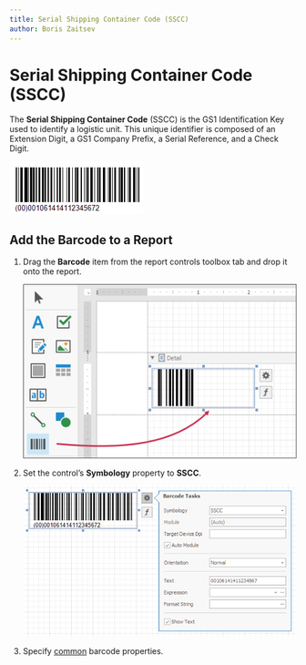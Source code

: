```yaml
---
title: Serial Shipping Container Code (SSCC)
author: Boris Zaitsev
---
```

# Serial Shipping Container Code (SSCC)

The **Serial Shipping Container Code** (SSCC) is the GS1 Identification Key used to identify a logistic unit.
This unique identifier is composed of an Extension Digit, a GS1 Company Prefix, a Serial Reference, and a Check Digit.


![](../../../../../images/eurd-win-bar-code-sscc.png)

## Add the Barcode to a Report

1. Drag the **Barcode** item from the report controls toolbox tab and drop it onto the report. 

    ![](../../../../../images/drag-and-drop-barcode.png)

2. Set the control’s **Symbology** property to **SSCC**. 

    ![](../../../../../images/sscc-in-designer.png)

3. Specify [common](add-bar-codes-to-a-report.md) barcode properties.